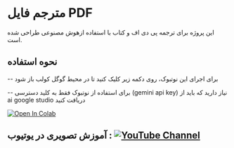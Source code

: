 # مترجم فایل PDF
این پروژه برای ترجمه پی دی اف و کتاب با استفاده ازهوش مصنوعی طراحی شده است.

## نحوه استفاده
-- برای اجرای این نوتبوک، روی دکمه زیر کلیک کنید تا در محیط گوگل کولب باز شود

-- برای استفاده از نوتبوک فقط به کلید دسترسی (gemini api key) نیاز دارید که باید از ai google studio دریافت کنید

[![Open In Colab](https://colab.research.google.com/assets/colab-badge.svg)](https://colab.research.google.com/github/yaranbarzi/PDF-Translator/blob/main/PDF_Translator.ipynb)


## آموزش تصویری در یوتیوب : [![YouTube Channel](https://img.shields.io/badge/YouTube-FF0000?style=for-the-badge&logo=youtube&logoColor=white)](https://www.youtube.com/@AIgolden)
